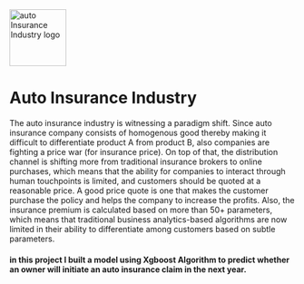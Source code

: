 
<img src="https://www.pngkey.com/png/full/366-3663131_auto-insurance-auto-insurance-industry.png" alt="auto Insurance Industry logo" style="height: 100px; width:100px;"/>

#  Auto Insurance Industry

The auto insurance industry is witnessing a paradigm shift. Since auto insurance company consists of homogenous good thereby making it difficult to differentiate product A from product B, also companies are fighting a price war (for insurance price). On top of that, the distribution channel is shifting more from traditional insurance brokers to online purchases, which means that the ability for companies to interact through human touchpoints is limited, and customers should be quoted at a reasonable price. A good price quote is one that makes the customer purchase the policy and helps the company to increase the profits. Also, the insurance premium is calculated based on more than 50+ parameters, which means that traditional business analytics-based algorithms are now limited in their ability to differentiate among customers based on subtle parameters.<br>

#### in this project I built a model using Xgboost Algorithm to predict whether an owner will initiate an auto insurance claim in the next year.